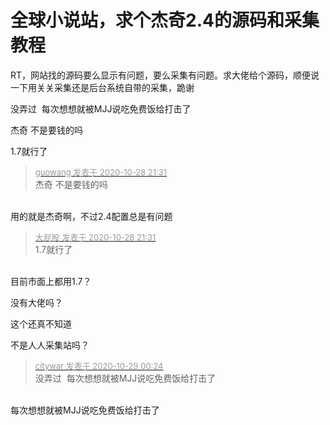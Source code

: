 # 全球小说站，求个杰奇2.4的源码和采集教程


RT，网站找的源码要么显示有问题，要么采集有问题。求大佬给个源码，顺便说一下用关关采集还是后台系统自带的采集，跪谢<img src="static/image/smiley/yct/019.gif" smilieid="49" border="0" alt="" /> 

没弄过&nbsp;&nbsp;每次想想就被MJJ说吃免费饭给打击了

杰奇 不是要钱的吗 

1.7就行了

<div class="quote"><blockquote><font size="2"><a href="https://www.hostloc.com/forum.php?mod=redirect&amp;goto=findpost&amp;pid=9366393&amp;ptid=759576" target="_blank"><font color="#999999">guowang 发表于 2020-10-28 21:31</font></a></font><br />
杰奇 不是要钱的吗</blockquote></div><br />
用的就是杰奇啊，不过2.4配置总是有问题

<div class="quote"><blockquote><font size="2"><a href="https://www.hostloc.com/forum.php?mod=redirect&amp;goto=findpost&amp;pid=9366398&amp;ptid=759576" target="_blank"><font color="#999999">大屁股 发表于 2020-10-28 21:31</font></a></font><br />
1.7就行了</blockquote></div><br />
目前市面上都用1.7？

没有大佬吗？

这个还真不知道

不是人人采集站吗？

<div class="quote"><blockquote><font size="2"><a href="https://www.hostloc.com/forum.php?mod=redirect&amp;goto=findpost&amp;pid=9367088&amp;ptid=759576" target="_blank"><font color="#999999">citywar 发表于 2020-10-29 00:24</font></a></font><br />
没弄过&nbsp;&nbsp;每次想想就被MJJ说吃免费饭给打击了</blockquote></div><br />
 每次想想就被MJJ说吃免费饭给打击了
